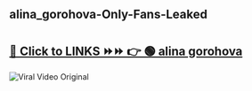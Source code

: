 
 ## alina_gorohova-Only-Fans-Leaked

# <h2><a href="https://clipsfans.com/alina_gorohova&ref=git">🔗 Click to LINKS ⏩⏩ 👉 🟢 alina gorohova </a></h2>

<a href="https://clipsfans.com/alina_gorohova&ref=git" rel="nofollow" data-target="animated-image.originalLink"><img src="https://i.ibb.co.com/xMMVF88/686577567.gif" alt="Viral Video Original" style="max-width: 100%; display: inline-block;" data-target="animated-image.originalImage"></a>
